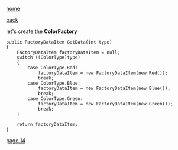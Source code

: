 [home](./page01.md)

[back](./page10.md)

let's create the **ColorFactory**


```
public FactoryDataItem GetData(int type)
{
    FactoryDataItem factoryDataItem = null;
    switch ((ColorType)type)
    {
        case ColorType.Red:
            factoryDataItem = new FactoryDataItem(new Red());
            break;
        case ColorType.Blue:
            factoryDataItem = new FactoryDataItem(new Blue());
            break;
        case ColorType.Green:
            factoryDataItem = new FactoryDataItem(new Green());
            break;
    }
           
    return factoryDataItem;
}
```

[page 14](./page14.md)
